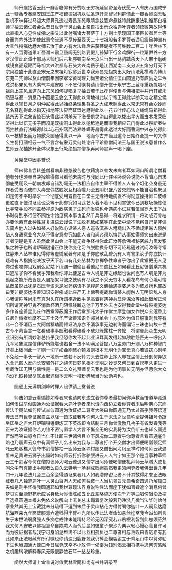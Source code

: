 <!-- { "loadSidebar": true } -->
　　师升座拈香云此一瓣香瞻仰有分赞叹无穷祝延皇帝圣寿伏愿一人有庆万国咸宁此一瓣香专奉建安国王庄严福智振祖机以弘圣道开真智以利群情此一瓣香觌面无私当机不昧穿过马祖大师鼻孔透过寿昌东苑眼睛念兹慧命悬丝特此酬报法乳维那白椎师举袖云诸仁者会么昔日世尊于灵山会上亲自拈出示众独迦叶尊者领悟微笑故得传此直指人心见性成佛之宗又以此付嘱诸大菩萨于十方刹土示现国王宰臣长者居士等身而为内外法护使此慧命流通不尽传至西天二十七祖般若多罗尊者遥见震旦神洲有大乘气特嘱达磨大师云汝于此方有大法缘后来获菩堤者不可胜数二百二十年后林下有一人当得道果听吾谶曰震旦虽阔无别路要假儿孙脚下行金鸡解衔一粒粟供养十方罗汉僧此正谶十邡马大师也后六祖亦嘱南岳云汝后当出一马驹踏杀天下人果于磨砖成镜良驷窥鞭而马祖大兴洪都与石头大兴南岳于是江西湖南二支分派五焰分灯天下宗风独盛于此直至宋元之末祖灯寂寥近世幸我寿昌先祖突出大好山法乳横流为博山东苑二先师以及山僧前年因李冢宰黄司理刘尚宝诸公请住匡山圆通乃有庐岳之举今过洪都果见有大乘气幸建安殿下不忘付嘱特请山僧开堂于永宁古上蓝寺重新提唱马祖向上宗风且道向上宗风如何提唱复举袖云若于此荐得便当与佛祖把手并行其或未然更与通一消息乃书圆相云会么天得此以清地得此以宁帝王得此以参天地之精公侯得此以辅日月之明仲尼得此以始终条理集群圣之大成老聃得此以常无常有合众妙而无名释迦得此以指天指地等法界而证盟达磨得此以一花五叶传心法之绳绳马祖得此踏杀天下龙象皆惊石头得此以滑杀天下海岳俱灵沩山得此以拨出星火而虫木发荧临济得此以悟无多子而须尾双擒洞山得此以邈秪遮是而渠我相应云门得此以拶断秦钻而拄杖直行法眼得此以心石扑落而法界峥嵘寿昌得此透过大好而曹洞中兴东苑得此以一枝横出而万物敷荣圆通得此以一声　地而今古齐轰且道今日始终全提一句又作么生复打圆相云一气不言含有象万灵何处谢升平珍重僧问法王与国王说法意旨作么生师云龙袖拂开全体现象王行处绝狐踪僧拟再问师震声一喝下座。

　　黄檗堂中因事普说

　　师曰佛昔尝转差僧看病非独愍彼苦也欲藉病以省发未病者耳如洞山所谓老僧看他有分也须亲自决择始得你且看他未病时与我同此行住坐卧说会说能不背降心自求彻底受用及一朝病发却自错乱毫无一法相应自作主宰不得盖人人有个幻化空身虽无作者受者而彼四大毒蛇偶然触发互相凌噬乃至五阴炽盛八苦交煎转不能自治也既见如是何不平时早求一个彻底受用聻自在曰堂主无缘特地病发不得彻底操持师曰彼缘更胜直下便讨证验也汝等于此参究如习武艺人着不着不见利害彼今已到教场操练便比寻常手段不同盖参禅原为敌病患了生死而发锐也今遇病小试耳若值阎罗大王下战书时符到奉行便不顾性命始见真本事也虽然千兵易得一将难求所谓一将功成万骨枯亦要他素有此种性耳复进语云谩说了生脱死秪如某等在此堂中全不觉察自己是非偏去简点他人过失如某人好说欺心话某人恶人巡昏沉某人粗糙出入不循规矩某人惯触恼人身语意业令大众不得安意参究如此人者和尚必须以摈罚从事始得师笑曰来说是非者便是是非人虽然此灵山会上不能无者争怪得你此正汝等承佛祖秘密威力熏发积集之种子也所谓炉鞴键锤正欲使你变化习气脱胎换骨切不可轻易磋过试问汝等寻常住静未入丛林谁见得你等虚憍爱著有如是乎你底散乱昏沉有人肯警策汝乎你底执计疑难有人指摘剖决汝乎天下名山有几处丛林为参禅争性命者乎你出了此堂更无人见你过也噫你见戏剧么尼姑下山遇一僧偷目看他尼曰遮比丘如何看比丘尼彼僧乘其机曰遮尼子你不看我争知我看你即此便是古今人境是非之缘起也世间岂有人境是非为孤起之能所哉皆是人自招架耳彼之伎俩有尽我之不采无穷木人看花鸟有何心境可恼乱哉虽然此犹是石压草语未是发药病语不见释迦文佛恰遇提婆达多为彼发药也耶故曰我非提婆达多善知识安得疾成此庄严无上佛菩提哉你谓某人能触人无明恼乱人身心我谓你等尚未有真对头在所谓棋逢敌手见高着将遇神兵显异谋汝等如此根解正汾阳所谓闲神野鬼不消数杯酒几陌纸钱断送他千万里外去也安得我此堂中有彼提婆达多作首座善星比丘作西堂障蔽魔王作后堂那吒太子作堂主摩登伽女作悦众宝莲香比丘尼作侍者维摩不二开士及华严诸善知识作邻对单令十方邪外为值日服事则我等有此一会不消历三大阿僧秪劫而顿证法身亦不消承事无边刹海而偏证三昧也何故十世古今不离当念一念看破事事圆融看得破看不破灯笼露柱一齐懡　将谓舍此众生无明业识别有所谓妙湛总持乎我但恐你发不起此业识耳真发得起如敌胜怨匹夫一呼出入九军龙象蹴蹋信非驴所能堪也若舍一法不明满足菩提八万尘劳门开则八万种种智门开矣上根闻此一了则一切了如金刚慧心顿发则根本无明化为宝觉真心若彼初心别学不免经一事长一智入一地断一惑若不反转刀头去性命上拶入却在尘情上分剖何异欲入舍元殿人反向长安城外打之绕何日梦见根本无明之妙觉又何日到百尺竿头更进一步哉汝知无明与佛性是一是二么众礼拜师复云我也是为他闲事长无明亦但愿你大众向没孔铁锤里尽底发起遮根本无明一椎粉碎我当为汝助喜也。

　　圆通上元满期剑峰时禅人设供请上堂普说

　　师击如意云看憍陈如尊者来也请向东边立着你尊者最初闻佛声教而悟道毕竟道如何悟试举似圆通为汝证据看大迦叶尊者来也请向西边立着你尊者末后明佛心宗而传法毕竟法如何传试举似圆通为汝证据二尊者大笑曰你圆通无乃太过高乎我等悟道传法已有世尊证据自兹以降一皆取证我等你何人生于末法之世自称全提佛祖号令踞坐匡岳之庐大开炉鞴钳锤煆炼天下英杰即令结制三月你曾激励几衲子有省发聻我等正来为汝证据你若刀锥不密钝置学人大言不惭全无的实我将为汝倒断去也知么圆通俨然而笑曰噫今日当仁不让即三世诸佛且立下风况你二尊者乎你尊者且看圆通底作略也乃震声云众中有真师子儿么出来为我与二尊者打个开交僧才出师便喝僧顿足师吒云短贩樵人徒夸书剑僧拂袖一匝师云逐块村庞又僧出问龙凤呈祥时如何师云我遮里未足贵进云狮子出窟时如何师云打折你驴腰进云人人气宇如王那个是当家种草师云三千剑客今何在僧拟议师大喝云速退又僧才出问师便喝僧便礼拜师云草贼大败复问众中有真能出手眼者么良久云特地一场翻成败阙虽然我更须问尊者我佛出世几年四十九年说法几会三百余会得道证果者几人如我潜修密证者不计其数得如来正法眼藏者几人独遮迦叶一人灵山百万人天如何独彼一人当机领旨元自希奇圆通乃解顾曰夫如是则争怪得我圆通耶如我世尊现法界身说称性法而座下犹如盲聋遮个消息何曾梦见次至鹿野苑示应劣身秪为你憍陈如五比丘辈略施方便次千方等曲唱傍敲沿及楞严选择圆通本根未免依义说解向上玄关总未蹋着复次般若乃净洗几微当法华时始付家业然其无上宝藏犹未分疏得下逗到末后于灵山拈花方得付嘱你迦叶一人嗣及达磨航海西来九年面壁服毒六遭秪得半臂神光所以传此法者命如悬丝迄至我今诚如所言生于末世法弱魔强人多痴怠戒律未能精持经论无因深究若非夙根利智到此总须茫然我又何人安敢以佛祖慧命自欺欺人而令后昆如彼童子聚沙为栗以轻心慢心高自许可而为彼证据者哉我宁可身陷泥犁终不以此互相孤负也二尊者相与浩叹曰善哉希有我此如来正法眼藏有所付嘱也你请速归鹿野苑我仍捧金襕袈裟立于鸡足山中以待弥勒下生也我圆通大愧曰今日屈尊庆幸不小敢伸一偈奉为饯别偈云相将携手思何穷感触之机趣转浓解释春风无限恨静依石耳一丛丛珍重。

　　阒然大师请上堂普说时值武林雪閞和尚有书并语录至

